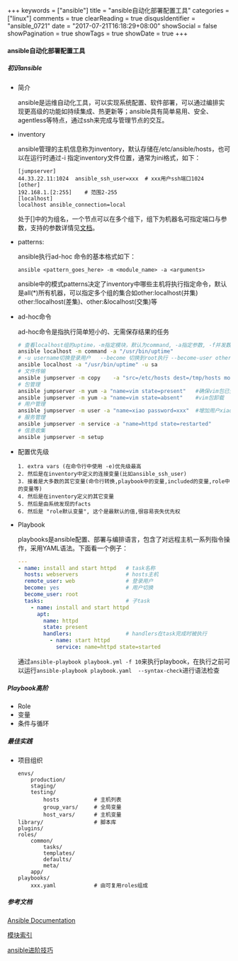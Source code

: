 +++
keywords = ["ansible"]
title = "ansible自动化部署配置工具"
categories = ["linux"]
comments = true
clearReading = true
disqusIdentifier = "ansible_0721"
date = "2017-07-21T16:18:29+08:00"
showSocial = false
showPagination = true
showTags = true
showDate = true
+++

#### ansible自动化部署配置工具

##### 初识ansible

- 简介

  ansible是运维自动化工具，可以实现系统配置、软件部署，可以通过编排实现更高级的功能如持续集成、热更新等；ansible具有简单易用、安全、agentless等特点，通过ssh来完成与管理节点的交互。

- inventory

  ansible管理的主机信息称为inventory，默认存储在/etc/ansible/hosts，也可以在运行时通过-i <path>指定inventory文件位置，通常为ini格式，如下：

  ```
  [jumpserver]
  44.33.22.11:1024	ansible_ssh_user=xxx  # xxx用户ssh端口1024
  [other]
  192.168.1.[2:255]    # 范围2-255
  [localhost]
  localhost	ansible_connection=local
  ```

  处于[]中的为组名，一个节点可以在多个组下，组下为机器名可指定端口与参数，支持的参数详情见[文档](http://docs.ansible.com/ansible/intro_inventory.html)。

- patterns:

  ansible执行ad-hoc 命令的基本格式如下：

  ```
  ansible <pattern_goes_here> -m <module_name> -a <arguments>
  ```

  ansible中的模式patterns决定了inventory中哪些主机将执行指定命令，默认是all(*)所有机器，可以指定多个组的集合如other:localhost(并集) other:!localhost(差集)、other:&localhost(交集)等

- ad-hoc命令

  ad-hoc命令是指执行简单短小的、无需保存结果的任务

  ```bash
  # 查看localhost组的uptime，-m指定模块，默认为command, -a指定参数, -f并发数	
  ansible localhost -m command -a "/usr/bin/uptime"
  # -u username切换登录用户   --become 切换到root执行 --become-user otheruser 切换到其他用户执行
  ansible localhost -a "/usr/bin/uptime" -u sa
  # 文件传输
  ansible jumpserver -m copy 	-a "src=/etc/hosts dest=/tmp/hosts mode=600"
  # 包管理
  ansible jumpserver -m yum -a "name=vim state=present"   #确保vim包已安装
  ansible jumpserver -m yum -a "name=vim state=absent"    #vim包卸载
  # 用户管理
  ansible jumpserver -m user -a "name=xiao password=xxx"  #增加用户xiao	
  # 服务管理
  ansible jumpserver -m service -a "name=httpd state=restarted"  
  # 信息收集
  ansible jumpserver -m setup
  ```

- 配置优先级

  ```
  1. extra vars (在命令行中使用 -e)优先级最高
  2. 然后是在inventory中定义的连接变量(比如ansible_ssh_user)
  3. 接着是大多数的其它变量(命令行转换,playbook中的变量,included的变量,role中的变量等)
  4. 然后是在inventory定义的其它变量
  5. 然后是由系统发现的facts
  6. 然后是 "role默认变量", 这个是最默认的值,很容易丧失优先权
  ```

- Playbook

  playbooks是ansible配置、部署与编排语言，包含了对远程主机一系列指令操作，采用YAML语法。下面看一个例子：

  ```yaml
  ---
  - name: install and start httpd   # task名称
    hosts: webservers               # hosts主机
    remote_user: web                # 登录用户
    become: yes                     # 用户切换
    become_user: root
    tasks:                          # 子task
      - name: install and start httpd
        apt:
          name: httpd
          state: present
          handlers:                 # handlers在task完成时被执行
            - name: start httpd
              service: name=httpd state=started
  ```

  通过`ansible-playbook playbook.yml -f 10`来执行playbook，在执行之前可以运行`ansible-playbook playbook.yaml  --syntax-check`进行语法检查

##### Playbook高阶

 - Role
 - 变量
 - 条件与循环

##### 最佳实践

 -  项目组织

    ```envs/
    envs/
    	production/
    	staging/
    	testing/
    		hosts           # 主机列表
    		group_vars/     # 全局变量
    		host_vars/      # 主机变量
    library/                # 脚本库
    plugins/
    roles/
    	common/
    		tasks/
    		templates/
    		defaults/
    		meta/
    	app/
    playbooks/
        xxx.yaml            # 由可复用roles组成
    ```

##### 参考文档

[Ansible Documentation](http://docs.ansible.com/ansible)

[模块索引](http://docs.ansible.com/ansible/modules_by_category.html)

[ansible进阶技巧](https://www.ibm.com/developerworks/cn/linux/1608_lih_ansible/index.html)
